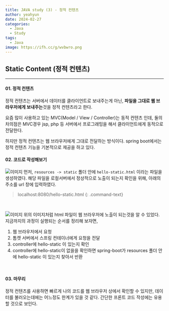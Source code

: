 ```yaml
---
title: JAVA study (3) - 정적 컨텐츠
author: yeahyun
date: 2024-02-27
categories:
  - Java
  - Study
tags:
  - Java
image: https://ifh.cc/g/wvbwro.png
---
```

## Static Content (정적 컨텐츠)
---
#### 01. 정적 컨텐츠

정적 컨텐츠는 서버에서 데이터를 클라이언트로 보내주는게 아닌, **파일을 그대로 웹 브라우저에게 보내주는**것을 정적 컨텐츠라고 한다.

요즘 많이 사용하고 있는 MVC(Model / View / Controller)는 동적 컨텐츠 인데, 둘의 차의점은
MVC경우 jsp, php 등 서버에서 프로그래밍을 해서 클라이언트에게 동적으로 전달한다.

하지만 정적 컨텐츠는 웹 브라우저에게 그대로 전달하는 방식이다.
spring boot에서는 정적 컨텐츠 기능을 기본적으로 제공을 하고 있다.


#### 02. 코드로 작성해보기
![이미지](https://ifh.cc/g/n9Cvv9.png)
먼저, `resources -> static` 폴더 안에 `hello-static.html` 이라는 파일을 생성하였다.
해당 파일을 로컬서버에서 정상적으로 노출이 되는지 확인을 위해, 아래의 주소를 url 창에 입력하였다.

>localhost:8080/hello-static.html
{: .command-text}

<br>

![이미지](https://ifh.cc/g/CpP7sk.png)
위의 이미지처럼 html 파일이 웹 브라우저에 노출이 되는것을 알 수 있었다. 지금까지의 과정이 실행되는 순서를 정리해 보자면,

1) 웹 브라우저에서 요청
2) 톰캣 서버에서 스프링 컨테이너에게 요청을 전달
3) controller에 hello-static 이 있는지 확인
4) controller에 hello-static이 없을을 확인하면 spring-boot가 resources 폴더 안에 hello-static 이 있는지 찾아서 반환

<br>

#### 03. 마무리

정적 컨텐츠를 사용하면 빠르게 나의 코드를 웹 브라우저 상에서 확인할 수 있지만, 데이터를 불러오는데에는 어느정도 한계가 있을 것 같다. 간단한 프론트 코드 작성에는 유용할 것으로 보인다.
<br>
